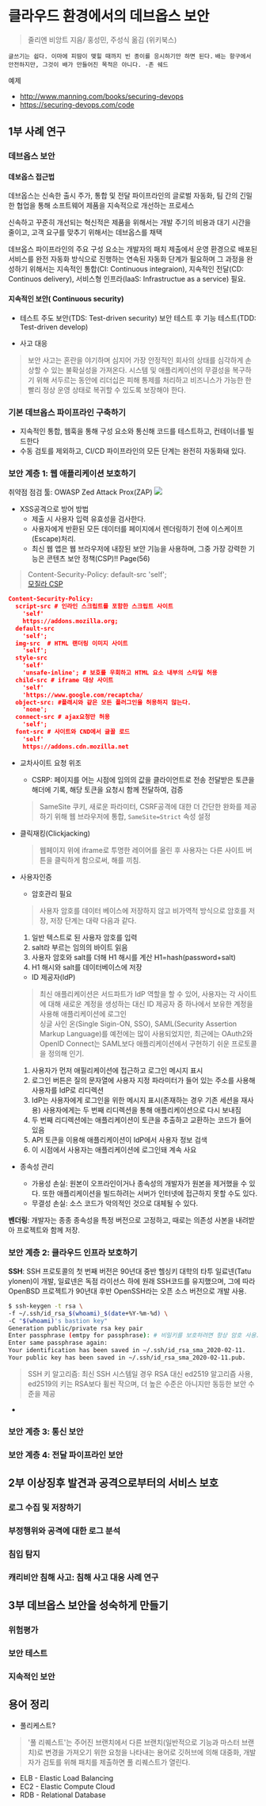 # 클라우드 환경에서의 데브옵스 보안

> 줄리엔 비앙트 지음/ 홍성민, 주성식 옮김 (위키북스)

`글쓰기는 쉽다. 이마에 피땀이 맺힐 때까지 빈 종이를 응시하기만 하면 된다.`
`배는 항구에서 안전하지만, 그것이 배가 만들어진 목적은 아니다. -존 쉐드`


예제
* http://www.manning.com/books/securing-devops
* https://securing-devops.com/code


## 1부 사례 연구
### 데브옵스 보안
#### 데보옵스 접근법

데브옵스는 신속한 출시 주가, 통합 및 전달 파이프라인의 글로벌 자동화, 팀 간의 긴밀한 협업을 통해 소프트웨어 제품을 지속적으로 개선하는 프로세스

신속하고 꾸준히 개선되는 혁신적은 제품을 위해서는 개발 주기의 비용과 대기 시간을 줄이고, 고객 요구를 맞추기 위해서는 데브옵스를 채택

데브옵스 파이프라인의 주요 구성 요소는 개발자의 패치 제출에서 운영 환경으로 배포된 서비스를 완전 자동화 방식으로 진행하는 연속된 자동화 단계가 필요하며 그 과정을 완성하기 위해서는 지속적인 통합(CI: Continuous integraion), 지속적인 전달(CD: Continuos delivery), 서비스형 인프라(IaaS: Infrastructue as a service) 필요.


#### 지속적인 보안( Continuous security)

* 테스트 주도 보안(TDS: Test-driven security)
보안 테스트 후 기능 테스트(TDD: Test-driven develop)

* 사고 대응
> 보안 사고는 혼란을 야기하며 심지어 가장 안정적인 회사의 상태를 심각하게 손상할 수 있는 불확실성을 가져온다. 시스템 및 애플리케이션의 무결성을 복구하기 위해 서두르는 동안에 리더십은 피해 통제를 처리하고 비즈니스가 가능한 한 빨리 정상 운영 상태로 복귀할 수 있도록 보장해야 한다.


### 기본 데브옵스 파이프라인 구축하기

* 지속적인 통합, 웹훅을 통해 구성 요소와 통신해 코드를 테스트하고, 컨테이너를 빌드한다
* 수동 검토를 제외하고, CI/CD 파이프라인의 모든 단계는 완전히 자동화돼 있다.

### 보안 계층 1: 웹 애플리케이션 보호하기

취약점 점검 툴: OWASP Zed Attack Prox(ZAP) ![](https://zaproxy.org)

* XSS공격으로 방어 방법
  - 제출 시 사용자 입력 유효성을 검사한다. 
  - 사용자에게 반환된 모든 데이터를 페이지에서 렌더링하기 전에 이스케이프(Escape)처리.
  - 최신 웹 앱은 웹 브라우저에 내장된 보안 기능을 사용하며, 그중 가장 강력한 기능은 콘텐츠 보안 정책(CSP)!! Page(56)
> Content-Security-Policy: default-src 'self';  
[모질라 CSP](https://addons.mozilla.org)

```json
Content-Security-Policy:
  script-src # 인라인 스크립트를 포함한 스크립트 사이트
    'self'
    https://addons.mozilla.org;
  default-src
    'self';
  img-src  # HTML 랜더링 이미지 사이트
    'self';
  style-src
    'self'
    'unsafe-inline'; # 보호를 우회하고 HTML 요소 내부의 스타일 허용
  child-src # iframe 대상 사이트
    'self'
    'https://www.google.com/recaptcha/
  object-src: #플래시와 같은 모든 플러그인을 허용하지 않는다.
    'none';
  connect-src # ajax요청만 허용
    'self'; 
  font-src # 사이트와 CND에서 글꼴 로드
    'self'
    https://addons.cdn.mozilla.net
```

* 교차사이트 요청 위조

  - CSRP: 페이지를 어는 시점에 임의의 값을 클라이언트로 전송 전달받은 토큰을 해더에 기록, 해당 토큰을 요청시 함께 전달하여, 검증
  > SameSite 쿠키, 새로운 파라미터, CSRF공격에 대한 더 간단한 완화를 제공하기 위해 웹 브라우저에 통합, `SameSite=Strict` 속성 설정

* 클릭재킹(Clickjacking)
  > 웹페이지 위에 iframe로 투명한 레이어를 올린 후 사용자는 다른 사이트 버튼을 클릭하게 함으로써, 해를 끼침.

* 사용자인증
  - 암호관리 필요
  > 사용자 암호를 데이터 베이스에 저장하지 않고 비가역적 방식으로 암호를 저장, 저장 단계는 대략 다음과 같다.

  1. 일반 텍스트로 된 사용자 암호를 입력
  1. salt라 부르는 임의의 바이트 읽음
  1. 사용자 암호와 salt를 더해 H1 해시를 계산 H1=hash(password+salt)
  1. H1 해시와 salt를 데이터베이스에 저장

  - ID 제공자(IdP)
  > 최신 애플리케이션은 서드파트가 IdP 역할을 할 수 있어, 사용자는 각 사이트에 대해 새로운 계정을 생성하는 대신 ID 제공자 중 하나에서 보유한 계정을 사용해 애플리케이션에 로그인  
  > 싱글 사인 온(Single Sigin-ON, SSO), SAML(Security Assertion Markup Language)를 예전에는 많이 사용되었지만, 최근에는 OAuth2와 OpenID Connect는  SAML보다 애플리케이션에서 구현하기 쉬운 프로토콜을 정의해 인기.

  1. 사용자가 먼저 애필리케이션에 접근하고 로그인 메시지 표시
  1. 로그인 버튼은 질의 문자열에 사용자 지정 파라미터가 들어 있는 주소를 사용해 사용자를 IdP로 리디렉션
  1. IdP는 사용자에게 로그인을 위한 메시지 표시(존재하는 경우 기존 세션을 재사용) 사용자에게는 두 번째 리디렉션을 통해 애플리케이션으로 다시 보내짐
  1. 두 번째 리디렉션에는 애플리케이션이 토큰을 추출하고 교환하는 코드가 들어 있음
  1. API 토큰을 이용해 애플리케이션이 IdP에서 사용자 정보 검색
  1. 이 시점에서 사용자는 애플리케이션에 로그인돼 계속 사요

* 종속성 관리
  - 가용성 손실: 원본이 오프라인이거나 종속성의 개발자가 원본을 제거했을 수 있다. 또한 애플리케이션을 빌드하려는 서버가 인터넷에 접근하지 못할 수도 있다.
  - 무결성 손실: 소스 코드가 악의적인 것으로 대체될 수 있다.

**벤더링**: 개발자는 종종 종속성을 특정 버전으로 고정하고, 때로는 의존성 사본을 내려받아 프로젝트와 함께 저장.
  



### 보안 계층 2: 클라우드 인프라 보호하기

**SSH**: SSH 프로토콜의 첫 번째 버전은 90년대 중반 헬싱키 대학의 타투 일료넨(Tatu ylonen)이 개발, 일료넨은 독점 라이선스 하에 원래 SSH코드를 유지했으며, 그에 따라 OpenBSD 프로젝트가 90년대 후반 OpenSSH라는 오픈 소스 버전으로 개발 사용.

```sh
$ ssh-keygen -t rsa \
-f ~/.ssh/id_rsa_$(whoami)_$(date+%Y-%m-%d) \
-C "$(whoami)'s bastion key"
Generation public/private rsa key pair
Enter passphrase (emtpy for passphrase): # 비밀키를 보호하려면 항상 암호 사용.
Enter same passphrase again:
Your identification has been saved in ~/.ssh/id_rsa_sma_2020-02-11.
Your public key has been saved in ~/.ssh/id_rsa_sma_2020-02-11.pub.
```

> SSH 키 알고리즘: 최신 SSH 시스템일 경우 RSA 대신 ed2519 알고리즘 사용, ed2519의 키는 RSA보다 휠씬 작으며, 더 높은 수준은 아니지만 동등한 보안 수준을 제공

* 


### 보안 계층 3: 통신 보안
### 보안 계층 4: 전달 파이프라인 보안

## 2부 이상징후 발견과 공격으로부터의 서비스 보호
### 로그 수집 및 저장하기
### 부정행위와 공격에 대한 로그 분석
### 침입 탐지
### 캐리비안 침해 사고: 침해 사고 대응 사례 연구

## 3부 데브옵스 보안을 성숙하게 만들기
### 위험평가
### 보안 테스트
### 지속적인 보안

## 용어 정리

* 풀리케스트? 
> '풀 리퀘스트'는 주어진 브랜치에서 다른 브랜치(일반적으로 기능과 마스터 브랜치)로 변경을 가져오기 위한 요청을 나타내는 용어로 깃허브에 의해 대중화, 개발자가 검토를 위해 패치를 제출하면 풀 리퀘스트가 열린다. 

* ELB - Elastic Load Balancing
* EC2 - Elastic Compute Cloud 
* RDB - Relational Database